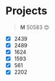 Projects
========



>**M** 50583 :heart_eyes:



- [x] 2439
- [x] 2489
- [x] 1624
- [x] 1593
- [x] 561
- [x] 2202
